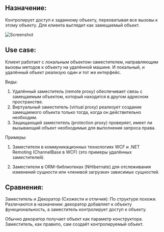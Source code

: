 ﻿## Назначение: 
Контролирует доступ к заданному объекту, перехватывая все вызовы к этому объекту. 
Для клиента выглядит как замещаемый объект.

![Screenshot](!UML-Proxy.png)

## Use case: 
Клиент работает с локальным объектом-заместителем, направляющим вызовы методов к объекту на удалённой машине. 
И локальный, и удалённый объект реализую один и тот же интерфейс.

Виды:
1) Удалённый заместитель (remote proxy) обеспечивает связь с замещаемым объектом, который находится в другом адресном пространстве.
2) Виртуальный заместитель (virtual proxy) реализует создание замещаемого объекта только тогда, когда он действительно необходим.
3) Защищающий заместитель (protection proxy) проверяет, имеет ли вызывающий объект необходимые для выполнения запроса права.

Примеры:
1. Заместители в коммуникационных технологиях WCF и .NET Remoting (ChannelBase<T> в WCF) (это примеры удалённых заместителей).

2. Заместители в ORM-библиотеках (NHibernate) для отслеживания изменений сущности или «ленивой загрузки» зависимых сущностей.

## Сравнения:

Заместитель и Декоратор (Схожести и отличия):
По структуре похожи. 
Различаются в назначении: декоратор добавляет к объекту функциональность, а заместитель контролирует доступ к объекту.

Обычно декоратор получает объект как параметр конструктора. 
Заместитель, как правило, сам создаёт контролируемый объект.

